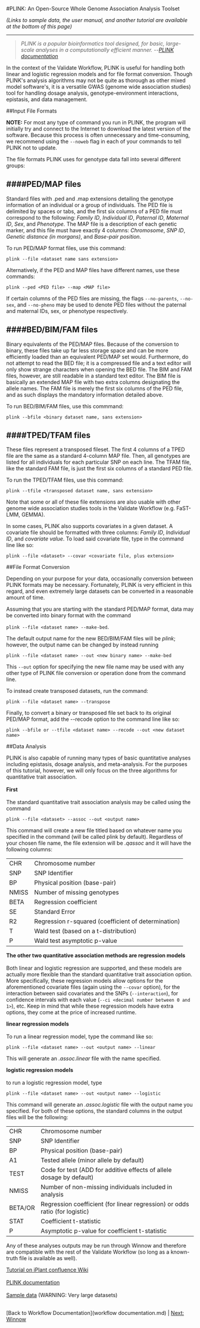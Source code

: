 #PLINK: An Open-Source Whole Genome Association Analysis Toolset

*(Links to sample data, the user manual, and another tutorial are available at the bottom of this page)*

-----------

>*PLINK is a popular bioinformatics tool designed, for basic, large-scale analyses in a computationally efficient manner.* --<cite>[PLINK documentation](http://nce.ads.uga.edu/~ignacy/numpub/blupf90/docs/qxpak.pdf)</cite> 

In the context of the Validate Workflow, PLINK is useful for handling both linear and logistic regression models and for file format conversion. 
Though PLINK's analysis algorithms may not be quite as thorough as other mixed model software's, 
it is a versatile GWAS (genome wide association studies) tool for handling dosage analysis, genotype-environment interactions, epistasis, and data management.

##Input File Formats

**NOTE:** For most any type of command you run in PLINK, the program will initially try and connect to the Internet to download the latest version of the software. 
Because this process is often unnecessary and time-consuming, we recommend using the `--noweb` flag in each of your commands to tell PLINK not to update.

The file formats PLINK uses for genotype data fall into several different groups:

####**PED/MAP files** 
------
Standard files with .ped and .map extensions detailing the genotype information of an individual or a group of individuals. The PED file is delimited by spaces or tabs, and the first six columns of a PED file must correspond to the following: 
*Family ID*, *Individual ID*, *Paternal ID*, *Maternal ID*, *Sex*, and *Phenotype.* The MAP file is a description of each genetic marker, and this file must have exactly 4 columns:
*Chromosome*, *SNP ID*, *Genetic distance (in morgans)*, and *Base-pair position*.

To run PED/MAP format files, use this command:

  `plink --file <dataset name sans extension>`

Alternatively, if the PED and MAP files have different names, use these commands:

  `plink --ped <PED file> --map <MAP file>`

If certain columns of the PED files are missing, the flags `--no-parents`, `--no-sex`, and `--no-pheno` may be used to denote PED files without the paternal and maternal IDs, sex, or phenotype respectively.

####**BED/BIM/FAM files** 
------
Binary equivalents of the PED/MAP files. Because of the conversion to binary, these files take up far less storage space and can be more efficiently loaded than an equivalent PED/MAP set would. 
Furthermore, do not attempt to read the BED file; it is a compressed file and a text editor will only show strange characters when opening the BED file. 
The BIM and FAM files, however, are still readable in a standard text editor. The BIM file is basically an extended MAP file with two extra columns designating the allele names. 
The FAM file is merely the first six columns of the PED file, and as such displays the mandatory information detailed above.

To run BED/BIM/FAM files, use this commmand:

  `plink --bfile <binary dataset name, sans extension>`

####**TPED/TFAM files** 
------
These files represent a transposed fileset. 
The first 4 columns of a TPED file are the same as a standard 4-column MAP file. Then, all genotypes are listed for all individuals for each particular SNP on each line. 
The TFAM file, like the standard FAM file, is just the first six columns of a standard PED file.

To run the TPED/TFAM files, use this command:

  `plink --tfile <transposed dataset name, sans extension>`

Note that some or all of these file extensions are also usable with other genome wide association studies tools in the Validate Workflow (e.g. FaST-LMM, GEMMA). 

In some cases, PLINK also supports covariates in a given dataset. A covariate file should be formatted with three columns: *Family ID*, *Individual ID*, and *covariate value*. To load said covariate file, type in the command line like so:

  `plink --file <dataset> --covar <covariate file, plus extension>`

##File Format Conversion

Depending on your purpose for your data, occasionally conversion between PLINK formats may be necessary. 
Fortunately, PLINK is very efficient in this regard, and even extremely large datasets can be converted in a reasonable amount of time.

Assuming that you are starting with the standard PED/MAP format, data may be converted into binary format with the command 

  `plink --file <dataset name> --make-bed`. 

The default output name for the new BED/BIM/FAM files will be *plink*; however, the output name can be changed by instead running 

  `plink --file <dataset name> --out <new binary name> --make-bed`

This `--out` option for specifying the new file name may be used with any other type of PLINK file conversion or operation done from the command line. 

To instead create transposed datasets, run the command:

  `plink --file <dataset name> --transpose`

Finally, to convert a binary or transposed file set back to its original PED/MAP format, add the --recode option to the command line like so:

  `plink --bfile or --tfile <dataset name> --recode --out <new dataset name>`

##Data Analysis

PLINK is also capable of running many types of basic quantitative analyses including epistasis, dosage analysis, and meta-analysis. For the purposes of this tutorial, however, we will only focus on the three algorithms for quantitative trait association.<br></br> 
**First**<br></br>
The standard quantitative trait association analysis may be called using the command 

  `plink --file <dataset> --assoc --out <output name>` 

This command will create a new file titled based on whatever name you specified in the command (will be called plink by default). 
Regardless of your chosen file name, the file extension will be *.qassoc* and it will have the following columns:

|           |                |
|:----------|:-------------  |
| CHR   | Chromosome number |
| SNP   | SNP Identifier |
| BP    | Physical position (base-pair) |
| NMISS | Number of missing genotypes |
| BETA  | Regression coefficient |
| SE    | Standard Error |
| R2    | Regression r-squared (coefficient of determination) |
| T     | Wald test (based on a t-distribution) |
| P     | Wald test asymptotic p-value |

**The other two quantitative association methods are regression models**<br></br> 
Both linear and logistic regression are supported, and these models are actually more flexible than the standard quantitative trait association option. 
More specifically, these regression models allow options for the aforementioned covariate files (again using the `--covar` option), 
for the interaction between said covariates and the SNPs (`--interaction`), 
for confidence intervals with each value (`--ci <decimal number between 0 and 1>`), etc. Keep in mind that while these regression models have extra options, they come at the price of increased runtime.

**linear regression models**<br></br>
To run a linear regression model, type the command like so:

  `plink --file <dataset name> --out <output name> --linear` 

This will generate an *.assoc.linear* file with the name specified. 

**logistic regression models**<br></br>
to run a logistic regression model, type 

  `plink --file <dataset name> --out <output name> --logistic`

This command will generate an *.assoc.logistic* file with the output name you specified.
For both of these options, the standard columns in the output files will be the following:

|           |                |
|:----------|:-------------  |
| CHR   | Chromosome number |
| SNP   | SNP Identifier |
| BP    | Physical position (base-pair) |
| A1    | Tested allele (minor allele by default) |
| TEST    | Code for test (ADD for additive effects of allele dosage by default) |
| NMISS | Number of non-missing individuals included in analysis |
| BETA/OR  | Regression coefficient (for linear regression) or odds ratio (for logistic) |
| STAT  | Coefficient t-statistic |
| P     | Asymptotic p-value for coefficient t-statistic |

Any of these analyses outputs may be run through Winnow and therefore are compatible with the rest of the Validate Workflow (so long as a known-truth file is available as well).

[Tutorial on iPlant confluence Wiki](https://pods.iplantcollaborative.org/wiki/display/DEapps/PLINK)<br></br>
[PLINK documentation](http://pngu.mgh.harvard.edu/~purcell/plink/index.shtml)<br></br>
[Sample data](http://mirrors.iplantcollaborative.org/browse/iplant/home/shared/syngenta_sim/PEDMAP_DE) (WARNING: Very large datasets)<br></br>


[Back to Workflow Documentation](workflow documentation.md) | [Next: Winnow](Winnow.md)
